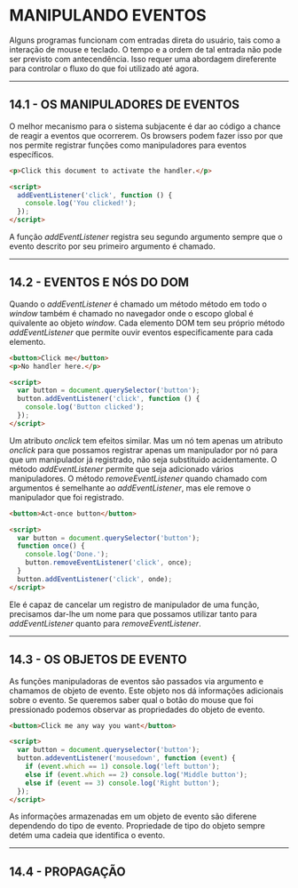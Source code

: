 # MANIPULANDO EVENTOS

Alguns programas funcionam com entradas direta do usuário, tais como a interação de mouse e teclado. O tempo e a ordem de tal entrada não pode ser previsto com antecendência. Isso requer uma abordagem direferente para controlar o fluxo do que foi utilizado até agora.

---

## 14.1 - OS MANIPULADORES DE EVENTOS

O melhor mecanismo para o sistema subjacente é dar ao código a chance de reagir a eventos que ocorrerem. Os browsers podem fazer isso por que nos permite registrar funções como manipuladores para eventos específicos.

```html
<p>Click this document to activate the handler.</p>

<script>
  addEventListener('click', function () {
    console.log('You clicked!');
  });
</script>
```

A função _addEventListener_ registra seu segundo argumento sempre que o evento descrito por seu primeiro argumento é chamado.

---

## 14.2 - EVENTOS E NÓS DO DOM

Quando o _addEventListener_ é chamado um método método em todo o _window_ também é chamado no navegador onde o escopo global é quivalente ao objeto _window_. Cada elemento DOM tem seu próprio método _addEventListener_ que permite ouvir eventos especificamente para cada elemento.

```html
<button>Click me</button>
<p>No handler here.</p>

<script>
  var button = document.querySelector('button');
  button.addEventListener('click', function () {
    console.log('Button clicked');
  });
</script>
```

Um atributo _onclick_ tem efeitos similar. Mas um nó tem apenas um atributo _onclick_ para que possamos registrar apenas um manipulador por nó para que um manipulador já registrado, não seja substituido acidentamente. O método _addEventListener_ permite que seja adicionado vários manipuladores. O método _removeEventListener_ quando chamado com argumentos é semelhante ao _addEventListener_, mas ele remove o manipulador que foi registrado.

```html
<button>Act-once button</button>

<script>
  var button = document.querySelector('button');
  function once() {
    console.log('Done.');
    button.removeEventListener('click', once);
  }
  button.addEventListener('click', onde);
</script>
```

Ele é capaz de cancelar um registro de manipulador de uma função, precisamos dar-lhe um nome para que possamos utilizar tanto para _addEventListener_ quanto para _removeEventListener_.

---

## 14.3 - OS OBJETOS DE EVENTO

As funções manipuladoras de eventos são passados via argumento e chamamos de objeto de evento. Este objeto nos dá informações adicionais sobre o evento. Se queremos saber qual o botão do mouse que foi pressionado podemos observar as propriedades do objeto de evento.

```html
<button>Click me any way you want</button>

<script>
  var button = document.queryselector('button');
  button.addeventListener('mousedown', function (event) {
    if (event.which == 1) console.log('left button');
    else if (event.which == 2) console.log('Middle button');
    else if (event == 3) console.log('Right button');
  });
</script>
```

As informações armazenadas em um objeto de evento são diferene dependendo do tipo de evento. Propriedade de tipo do objeto sempre detém uma cadeia que identifica o evento.

---

## 14.4 - PROPAGAÇÃO
